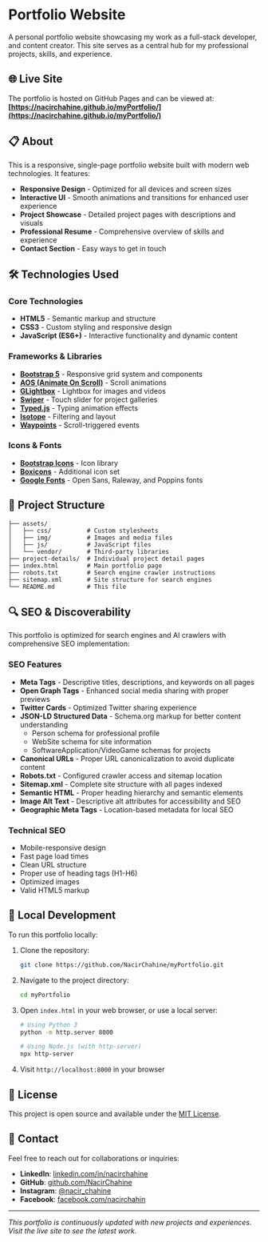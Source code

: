 # Portfolio Website

A personal portfolio website showcasing my work as a full-stack developer, and content creator. This site serves as a central hub for my professional projects, skills, and experience.

## 🌐 Live Site

The portfolio is hosted on GitHub Pages and can be viewed at:  
**[https://nacirchahine.github.io/myPortfolio/](https://nacirchahine.github.io/myPortfolio/)**

## 📋 About

This is a responsive, single-page portfolio website built with modern web technologies. It features:

- **Responsive Design** - Optimized for all devices and screen sizes
- **Interactive UI** - Smooth animations and transitions for enhanced user experience
- **Project Showcase** - Detailed project pages with descriptions and visuals
- **Professional Resume** - Comprehensive overview of skills and experience
- **Contact Section** - Easy ways to get in touch

## 🛠️ Technologies Used

### Core Technologies
- **HTML5** - Semantic markup and structure
- **CSS3** - Custom styling and responsive design
- **JavaScript (ES6+)** - Interactive functionality and dynamic content

### Frameworks & Libraries
- **[Bootstrap 5](https://getbootstrap.com/)** - Responsive grid system and components
- **[AOS (Animate On Scroll)](https://michalsnik.github.io/aos/)** - Scroll animations
- **[GLightbox](https://biati-digital.github.io/glightbox/)** - Lightbox for images and videos
- **[Swiper](https://swiperjs.com/)** - Touch slider for project galleries
- **[Typed.js](https://mattboldt.com/demos/typed-js/)** - Typing animation effects
- **[Isotope](https://isotope.metafizzy.co/)** - Filtering and layout
- **[Waypoints](http://imakewebthings.com/waypoints/)** - Scroll-triggered events

### Icons & Fonts
- **[Bootstrap Icons](https://icons.getbootstrap.com/)** - Icon library
- **[Boxicons](https://boxicons.com/)** - Additional icon set
- **[Google Fonts](https://fonts.google.com/)** - Open Sans, Raleway, and Poppins fonts

## 📁 Project Structure

```
├── assets/
│   ├── css/          # Custom stylesheets
│   ├── img/          # Images and media files
│   ├── js/           # JavaScript files
│   └── vendor/       # Third-party libraries
├── project-details/  # Individual project detail pages
├── index.html        # Main portfolio page
├── robots.txt        # Search engine crawler instructions
├── sitemap.xml       # Site structure for search engines
└── README.md         # This file
```

## 🔍 SEO & Discoverability

This portfolio is optimized for search engines and AI crawlers with comprehensive SEO implementation:

### SEO Features
- **Meta Tags** - Descriptive titles, descriptions, and keywords on all pages
- **Open Graph Tags** - Enhanced social media sharing with proper previews
- **Twitter Cards** - Optimized Twitter sharing experience
- **JSON-LD Structured Data** - Schema.org markup for better content understanding
  - Person schema for professional profile
  - WebSite schema for site information
  - SoftwareApplication/VideoGame schemas for projects
- **Canonical URLs** - Proper URL canonicalization to avoid duplicate content
- **Robots.txt** - Configured crawler access and sitemap location
- **Sitemap.xml** - Complete site structure with all pages indexed
- **Semantic HTML** - Proper heading hierarchy and semantic elements
- **Image Alt Text** - Descriptive alt attributes for accessibility and SEO
- **Geographic Meta Tags** - Location-based metadata for local SEO

### Technical SEO
- Mobile-responsive design
- Fast page load times
- Clean URL structure
- Proper use of heading tags (H1-H6)
- Optimized images
- Valid HTML5 markup

## 🚀 Local Development

To run this portfolio locally:

1. Clone the repository:
   ```bash
   git clone https://github.com/NacirChahine/myPortfolio.git
   ```

2. Navigate to the project directory:
   ```bash
   cd myPortfolio
   ```

3. Open `index.html` in your web browser, or use a local server:
   ```bash
   # Using Python 3
   python -m http.server 8000
   
   # Using Node.js (with http-server)
   npx http-server
   ```

4. Visit `http://localhost:8000` in your browser

## 📝 License

This project is open source and available under the [MIT License](LICENSE).

## 📧 Contact

Feel free to reach out for collaborations or inquiries:

- **LinkedIn**: [linkedin.com/in/nacirchahine](https://linkedin.com/in/nacirchahine)
- **GitHub**: [github.com/NacirChahine](https://github.com/NacirChahine)
- **Instagram**: [@nacir_chahine](https://instagram.com/nacir_chahine)
- **Facebook**: [facebook.com/nacirchahin](https://facebook.com/nacirchahin)

---

*This portfolio is continuously updated with new projects and experiences. Visit the live site to see the latest work.*

